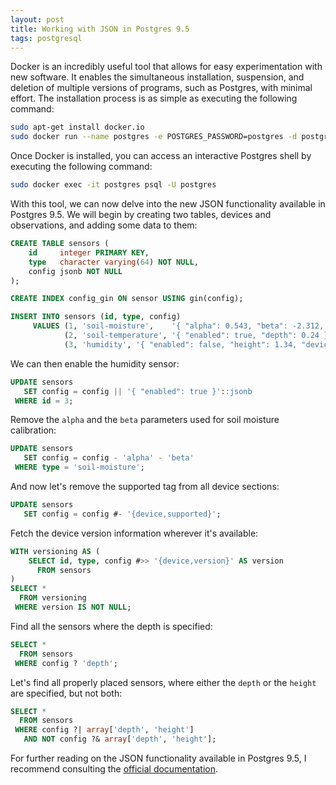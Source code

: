 ```yaml
---
layout: post
title: Working with JSON in Postgres 9.5
tags: postgresql
---
```


Docker is an incredibly useful tool that allows for easy experimentation with new software. It enables the simultaneous installation, suspension, and deletion of multiple versions of programs, such as Postgres, with minimal effort. The installation process is as simple as executing the following command:

```bash
sudo apt-get install docker.io
sudo docker run --name postgres -e POSTGRES_PASSWORD=postgres -d postgres:9.5
```

Once Docker is installed, you can access an interactive Postgres shell by executing the following command:

```bash
sudo docker exec -it postgres psql -U postgres
```

With this tool, we can now delve into the new JSON functionality available in Postgres 9.5. We will begin by creating two tables, devices and observations, and adding some data to them:

```sql
CREATE TABLE sensors (
    id     integer PRIMARY KEY,
    type   character varying(64) NOT NULL,
    config jsonb NOT NULL
);

CREATE INDEX config_gin ON sensor USING gin(config);

INSERT INTO sensors (id, type, config)
     VALUES (1, 'soil-moisture',    '{ "alpha": 0.543, "beta": -2.312, "enabled": true }'),
            (2, 'soil-temperature', '{ "enabled": true, "depth": 0.24 }'),
            (3, 'humidity', '{ "enabled": false, "height": 1.34, "device": { "version": "3.4", "supported": true } }');
```

We can then enable the humidity sensor:

```sql
UPDATE sensors
   SET config = config || '{ "enabled": true }'::jsonb
 WHERE id = 3;
```

Remove the `alpha` and the `beta` parameters used for soil moisture calibration:

```sql
UPDATE sensors
   SET config = config - 'alpha' - 'beta'
 WHERE type = 'soil-moisture';
```

And now let's remove the supported tag from all device sections:

```sql
UPDATE sensors
   SET config = config #- '{device,supported}';
```

Fetch the device version information wherever it's available:

```sql
WITH versioning AS (
    SELECT id, type, config #>> '{device,version}' AS version
      FROM sensors
)
SELECT *
  FROM versioning
 WHERE version IS NOT NULL;
```

Find all the sensors where the depth is specified:

```sql
SELECT *
  FROM sensors
 WHERE config ? 'depth';
```

Let's find all properly placed sensors, where either the `depth` or the `height` are specified, but not both:

```sql
SELECT *
  FROM sensors
 WHERE config ?| array['depth', 'height']
   AND NOT config ?& array['depth', 'height'];
```

For further reading on the JSON functionality available in Postgres 9.5, I recommend consulting the [official documentation](http://www.postgresql.org/docs/9.5/static/functions-json.html).

